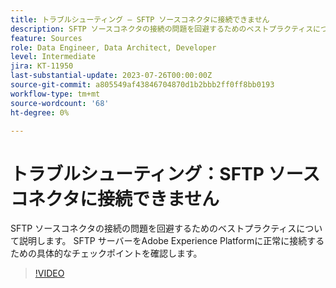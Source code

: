 ```yaml
---
title: トラブルシューティング — SFTP ソースコネクタに接続できません
description: SFTP ソースコネクタの接続の問題を回避するためのベストプラクティスについて説明します。 SFTP サーバーをAdobe Experience Platformに正常に接続するための具体的なチェックポイントを確認します。
feature: Sources
role: Data Engineer, Data Architect, Developer
level: Intermediate
jira: KT-11950
last-substantial-update: 2023-07-26T00:00:00Z
source-git-commit: a805549af43846704870d1b2bbb2ff0ff8bb0193
workflow-type: tm+mt
source-wordcount: '68'
ht-degree: 0%

---
```


# トラブルシューティング：SFTP ソースコネクタに接続できません

SFTP ソースコネクタの接続の問題を回避するためのベストプラクティスについて説明します。 SFTP サーバーをAdobe Experience Platformに正常に接続するための具体的なチェックポイントを確認します。

>[!VIDEO](https://video.tv.adobe.com/v/3416134?learn=on)